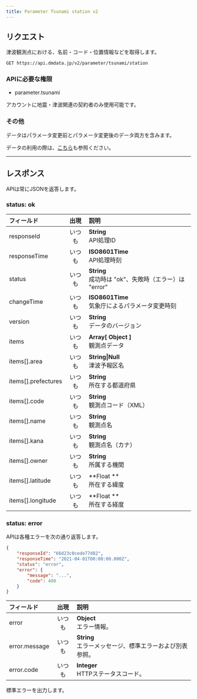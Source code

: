 ```yaml
---
title: Parameter Tsunami station v2
---
```


## リクエスト

津波観測点における、名前・コード・位置情報などを取得します。

`GET https://api.dmdata.jp/v2/parameter/tsunami/station`

### APIに必要な権限
* parameter.tsunami

アカウントに地震・津波関連の契約者のみ使用可能です。

### その他
データはパラメータ変更前とパラメータ変更後のデータ両方を含みます。

データの利用の際は、[こちら](/parameter)も参照ください。

---

## レスポンス
APIは常にJSONを返答します。

### status: ok
|フィールド|出現|説明|
|:--|:-:|:--|
|responseId|いつも|**String** <br/> API処理ID|
|responseTime|いつも|**ISO8601Time** <br/> API処理時刻|
|status|いつも|**String** <br/> 成功時は "ok"、失敗時（エラー）は "error"|
|changeTime|いつも|**ISO8601Time** <br/> 気象庁によるパラメータ変更時刻|
|version|いつも|**String** <br/> データのバージョン|
|items|いつも|**Array[ Object ]** <br/> 観測点データ|
|items[].area|いつも|**String\|Null** <br/> 津波予報区名|
|items[].prefectures|いつも|**String** <br/> 所在する都道府県|
|items[].code|いつも|**String** <br/> 観測点コード（XML）|
|items[].name|いつも|**String** <br/> 観測点名|
|items[].kana|いつも|**String** <br/> 観測点名（カナ）|
|items[].owner|いつも|**String** <br/> 所属する機関|
|items[].latitude|いつも|**Float ** <br/> 所在する緯度|
|items[].longitude|いつも|**Float ** <br/> 所在する経度|

### status: error
APIは各種エラーを次の通り返答します。
```json
{
    "responseId": "66d23c0cede77d82",
    "responseTime": "2021-04-01T00:00:00.000Z",
    "status": "error",
    "error": {
        "message": "...",
        "code": 400
    }
}
```

|フィールド|出現|説明|
|:--|:-:|:--|
|error|いつも|**Object** <br/> エラー情報。|
|error.message|いつも|**String** <br/> エラーメッセージ、標準エラーおよび別表参照。|
|error.code|いつも|**Integer** <br/> HTTPステータスコード。|

標準エラーを出力します。
